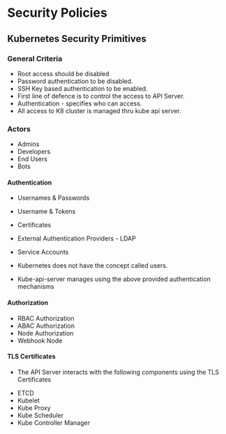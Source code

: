 # Security Policies

## Kubernetes Security Primitives

### General Criteria

* Root access should be disabled
* Password authentication to be disabled.
* SSH Key based authentication to be enabled.
* First line of defence is to control the access to API Server.
* Authentication - specifies who can access.
* All access to K8 cluster is managed thru kube api server.


### Actors 

- Admins
- Developers
- End Users
- Bots


#### Authentication

* Usernames & Passwords
* Username & Tokens
* Certificates
* External Authentication Providers - LDAP
* Service Accounts

* Kubernetes does not have the concept called users.
* Kube-api-server manages using the above provided authentication mechanisms

#### Authorization

* RBAC Authorization
* ABAC Authorization
* Node Authorization
* Webhook Node

#### TLS Certificates

* The API Server interacts with the following components using the TLS Certificates

- ETCD
- Kubelet
- Kube Proxy
- Kube Scheduler
- Kube Controller Manager